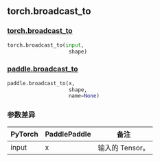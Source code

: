 ## torch.broadcast_to
### [torch.broadcast_to](https://pytorch.org/docs/stable/generated/torch.broadcast_to.html?highlight=broadcast_to#torch.broadcast_to)

```python
torch.broadcast_to(input, 
                    shape)
```

### [paddle.broadcast_to](https://www.paddlepaddle.org.cn/documentation/docs/zh/api/paddle/broadcast_to_cn.html#broadcast-to)

```python
paddle.broadcast_to(x, 
                    shape, 
                    name=None)
```
### 参数差异
| PyTorch       | PaddlePaddle | 备注                                                   |
| ------------- | ------------ | ------------------------------------------------------ |
| input         | x            | 输入的 Tensor。                   |
